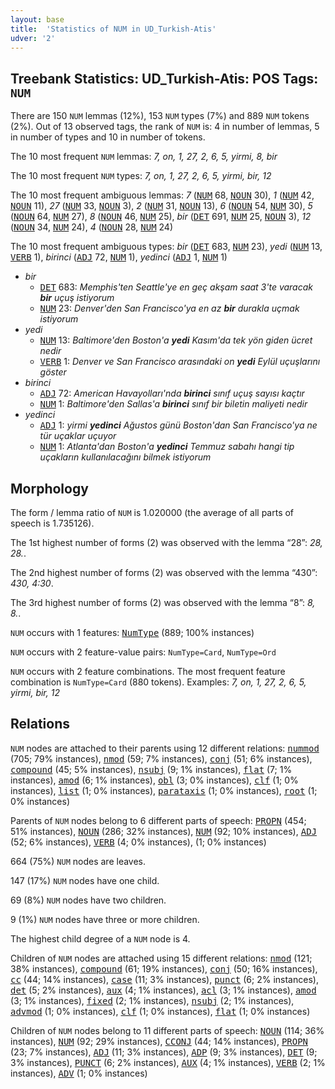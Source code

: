 ```yaml
---
layout: base
title:  'Statistics of NUM in UD_Turkish-Atis'
udver: '2'
---
```


## Treebank Statistics: UD_Turkish-Atis: POS Tags: `NUM`

There are 150 `NUM` lemmas (12%), 153 `NUM` types (7%) and 889 `NUM` tokens (2%).
Out of 13 observed tags, the rank of `NUM` is: 4 in number of lemmas, 5 in number of types and 10 in number of tokens.

The 10 most frequent `NUM` lemmas: <em>7, on, 1, 27, 2, 6, 5, yirmi, 8, bir</em>

The 10 most frequent `NUM` types:  <em>7, on, 1, 27, 2, 6, 5, yirmi, bir, 12</em>

The 10 most frequent ambiguous lemmas: <em>7</em> (<tt><a href="tr_atis-pos-NUM.html">NUM</a></tt> 68, <tt><a href="tr_atis-pos-NOUN.html">NOUN</a></tt> 30), <em>1</em> (<tt><a href="tr_atis-pos-NUM.html">NUM</a></tt> 42, <tt><a href="tr_atis-pos-NOUN.html">NOUN</a></tt> 11), <em>27</em> (<tt><a href="tr_atis-pos-NUM.html">NUM</a></tt> 33, <tt><a href="tr_atis-pos-NOUN.html">NOUN</a></tt> 3), <em>2</em> (<tt><a href="tr_atis-pos-NUM.html">NUM</a></tt> 31, <tt><a href="tr_atis-pos-NOUN.html">NOUN</a></tt> 13), <em>6</em> (<tt><a href="tr_atis-pos-NOUN.html">NOUN</a></tt> 54, <tt><a href="tr_atis-pos-NUM.html">NUM</a></tt> 30), <em>5</em> (<tt><a href="tr_atis-pos-NOUN.html">NOUN</a></tt> 64, <tt><a href="tr_atis-pos-NUM.html">NUM</a></tt> 27), <em>8</em> (<tt><a href="tr_atis-pos-NOUN.html">NOUN</a></tt> 46, <tt><a href="tr_atis-pos-NUM.html">NUM</a></tt> 25), <em>bir</em> (<tt><a href="tr_atis-pos-DET.html">DET</a></tt> 691, <tt><a href="tr_atis-pos-NUM.html">NUM</a></tt> 25, <tt><a href="tr_atis-pos-NOUN.html">NOUN</a></tt> 3), <em>12</em> (<tt><a href="tr_atis-pos-NOUN.html">NOUN</a></tt> 34, <tt><a href="tr_atis-pos-NUM.html">NUM</a></tt> 24), <em>4</em> (<tt><a href="tr_atis-pos-NOUN.html">NOUN</a></tt> 28, <tt><a href="tr_atis-pos-NUM.html">NUM</a></tt> 24)

The 10 most frequent ambiguous types:  <em>bir</em> (<tt><a href="tr_atis-pos-DET.html">DET</a></tt> 683, <tt><a href="tr_atis-pos-NUM.html">NUM</a></tt> 23), <em>yedi</em> (<tt><a href="tr_atis-pos-NUM.html">NUM</a></tt> 13, <tt><a href="tr_atis-pos-VERB.html">VERB</a></tt> 1), <em>birinci</em> (<tt><a href="tr_atis-pos-ADJ.html">ADJ</a></tt> 72, <tt><a href="tr_atis-pos-NUM.html">NUM</a></tt> 1), <em>yedinci</em> (<tt><a href="tr_atis-pos-ADJ.html">ADJ</a></tt> 1, <tt><a href="tr_atis-pos-NUM.html">NUM</a></tt> 1)


* <em>bir</em>
  * <tt><a href="tr_atis-pos-DET.html">DET</a></tt> 683: <em>Memphis'ten Seattle'ye en geç akşam saat 3'te varacak <b>bir</b> uçuş istiyorum</em>
  * <tt><a href="tr_atis-pos-NUM.html">NUM</a></tt> 23: <em>Denver'den San Francisco'ya en az <b>bir</b> durakla uçmak istiyorum</em>
* <em>yedi</em>
  * <tt><a href="tr_atis-pos-NUM.html">NUM</a></tt> 13: <em>Baltimore'den Boston'a <b>yedi</b> Kasım'da tek yön giden ücret nedir</em>
  * <tt><a href="tr_atis-pos-VERB.html">VERB</a></tt> 1: <em>Denver ve San Francisco arasındaki on <b>yedi</b> Eylül uçuşlarını göster</em>
* <em>birinci</em>
  * <tt><a href="tr_atis-pos-ADJ.html">ADJ</a></tt> 72: <em>American Havayolları'nda <b>birinci</b> sınıf uçuş sayısı kaçtır</em>
  * <tt><a href="tr_atis-pos-NUM.html">NUM</a></tt> 1: <em>Baltimore'den Sallas'a <b>birinci</b> sınıf bir biletin maliyeti nedir</em>
* <em>yedinci</em>
  * <tt><a href="tr_atis-pos-ADJ.html">ADJ</a></tt> 1: <em>yirmi <b>yedinci</b> Ağustos günü Boston'dan San Francisco'ya ne tür uçaklar uçuyor</em>
  * <tt><a href="tr_atis-pos-NUM.html">NUM</a></tt> 1: <em>Atlanta'dan Boston'a <b>yedinci</b> Temmuz sabahı hangi tip uçakların kullanılacağını bilmek istiyorum</em>

## Morphology

The form / lemma ratio of `NUM` is 1.020000 (the average of all parts of speech is 1.735126).

The 1st highest number of forms (2) was observed with the lemma “28”: <em>28, 28.</em>.

The 2nd highest number of forms (2) was observed with the lemma “430”: <em>430, 4:30</em>.

The 3rd highest number of forms (2) was observed with the lemma “8”: <em>8, 8.</em>.

`NUM` occurs with 1 features: <tt><a href="tr_atis-feat-NumType.html">NumType</a></tt> (889; 100% instances)

`NUM` occurs with 2 feature-value pairs: `NumType=Card`, `NumType=Ord`

`NUM` occurs with 2 feature combinations.
The most frequent feature combination is `NumType=Card` (880 tokens).
Examples: <em>7, on, 1, 27, 2, 6, 5, yirmi, bir, 12</em>


## Relations

`NUM` nodes are attached to their parents using 12 different relations: <tt><a href="tr_atis-dep-nummod.html">nummod</a></tt> (705; 79% instances), <tt><a href="tr_atis-dep-nmod.html">nmod</a></tt> (59; 7% instances), <tt><a href="tr_atis-dep-conj.html">conj</a></tt> (51; 6% instances), <tt><a href="tr_atis-dep-compound.html">compound</a></tt> (45; 5% instances), <tt><a href="tr_atis-dep-nsubj.html">nsubj</a></tt> (9; 1% instances), <tt><a href="tr_atis-dep-flat.html">flat</a></tt> (7; 1% instances), <tt><a href="tr_atis-dep-amod.html">amod</a></tt> (6; 1% instances), <tt><a href="tr_atis-dep-obl.html">obl</a></tt> (3; 0% instances), <tt><a href="tr_atis-dep-clf.html">clf</a></tt> (1; 0% instances), <tt><a href="tr_atis-dep-list.html">list</a></tt> (1; 0% instances), <tt><a href="tr_atis-dep-parataxis.html">parataxis</a></tt> (1; 0% instances), <tt><a href="tr_atis-dep-root.html">root</a></tt> (1; 0% instances)

Parents of `NUM` nodes belong to 6 different parts of speech: <tt><a href="tr_atis-pos-PROPN.html">PROPN</a></tt> (454; 51% instances), <tt><a href="tr_atis-pos-NOUN.html">NOUN</a></tt> (286; 32% instances), <tt><a href="tr_atis-pos-NUM.html">NUM</a></tt> (92; 10% instances), <tt><a href="tr_atis-pos-ADJ.html">ADJ</a></tt> (52; 6% instances), <tt><a href="tr_atis-pos-VERB.html">VERB</a></tt> (4; 0% instances),  (1; 0% instances)

664 (75%) `NUM` nodes are leaves.

147 (17%) `NUM` nodes have one child.

69 (8%) `NUM` nodes have two children.

9 (1%) `NUM` nodes have three or more children.

The highest child degree of a `NUM` node is 4.

Children of `NUM` nodes are attached using 15 different relations: <tt><a href="tr_atis-dep-nmod.html">nmod</a></tt> (121; 38% instances), <tt><a href="tr_atis-dep-compound.html">compound</a></tt> (61; 19% instances), <tt><a href="tr_atis-dep-conj.html">conj</a></tt> (50; 16% instances), <tt><a href="tr_atis-dep-cc.html">cc</a></tt> (44; 14% instances), <tt><a href="tr_atis-dep-case.html">case</a></tt> (11; 3% instances), <tt><a href="tr_atis-dep-punct.html">punct</a></tt> (6; 2% instances), <tt><a href="tr_atis-dep-det.html">det</a></tt> (5; 2% instances), <tt><a href="tr_atis-dep-aux.html">aux</a></tt> (4; 1% instances), <tt><a href="tr_atis-dep-acl.html">acl</a></tt> (3; 1% instances), <tt><a href="tr_atis-dep-amod.html">amod</a></tt> (3; 1% instances), <tt><a href="tr_atis-dep-fixed.html">fixed</a></tt> (2; 1% instances), <tt><a href="tr_atis-dep-nsubj.html">nsubj</a></tt> (2; 1% instances), <tt><a href="tr_atis-dep-advmod.html">advmod</a></tt> (1; 0% instances), <tt><a href="tr_atis-dep-clf.html">clf</a></tt> (1; 0% instances), <tt><a href="tr_atis-dep-flat.html">flat</a></tt> (1; 0% instances)

Children of `NUM` nodes belong to 11 different parts of speech: <tt><a href="tr_atis-pos-NOUN.html">NOUN</a></tt> (114; 36% instances), <tt><a href="tr_atis-pos-NUM.html">NUM</a></tt> (92; 29% instances), <tt><a href="tr_atis-pos-CCONJ.html">CCONJ</a></tt> (44; 14% instances), <tt><a href="tr_atis-pos-PROPN.html">PROPN</a></tt> (23; 7% instances), <tt><a href="tr_atis-pos-ADJ.html">ADJ</a></tt> (11; 3% instances), <tt><a href="tr_atis-pos-ADP.html">ADP</a></tt> (9; 3% instances), <tt><a href="tr_atis-pos-DET.html">DET</a></tt> (9; 3% instances), <tt><a href="tr_atis-pos-PUNCT.html">PUNCT</a></tt> (6; 2% instances), <tt><a href="tr_atis-pos-AUX.html">AUX</a></tt> (4; 1% instances), <tt><a href="tr_atis-pos-VERB.html">VERB</a></tt> (2; 1% instances), <tt><a href="tr_atis-pos-ADV.html">ADV</a></tt> (1; 0% instances)

